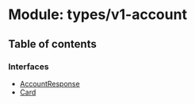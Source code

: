 # Module: types/v1-account

## Table of contents

### Interfaces

- [AccountResponse](../interfaces/types_v1_account.AccountResponse.md)
- [Card](../interfaces/types_v1_account.Card.md)
